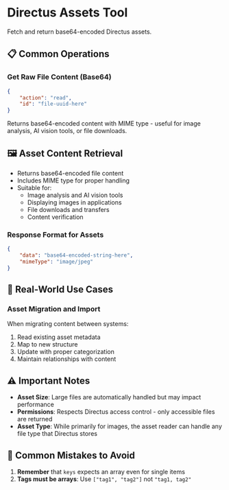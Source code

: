 # Directus Assets Tool

Fetch and return base64-encoded Directus assets.

## 📋 Common Operations

### Get Raw File Content (Base64)

```json
{
	"action": "read",
	"id": "file-uuid-here"
}
```

Returns base64-encoded content with MIME type - useful for image analysis, AI vision tools, or file downloads.

## 🖼️ Asset Content Retrieval

- Returns base64-encoded file content
- Includes MIME type for proper handling
- Suitable for:
  - Image analysis and AI vision tools
  - Displaying images in applications
  - File downloads and transfers
  - Content verification

### Response Format for Assets

```json
{
	"data": "base64-encoded-string-here",
	"mimeType": "image/jpeg"
}
```

## 🎯 Real-World Use Cases

### Asset Migration and Import

When migrating content between systems:

1. Read existing asset metadata
2. Map to new structure
3. Update with proper categorization
4. Maintain relationships with content

## ⚠️ Important Notes

- **Asset Size**: Large files are automatically handled but may impact performance
- **Permissions**: Respects Directus access control - only accessible files are returned
- **Asset Type**: While primarily for images, the asset reader can handle any file type that Directus stores

## 🚨 Common Mistakes to Avoid

1. **Remember** that `keys` expects an array even for single items
2. **Tags must be arrays**: Use `["tag1", "tag2"]` not `"tag1, tag2"`
